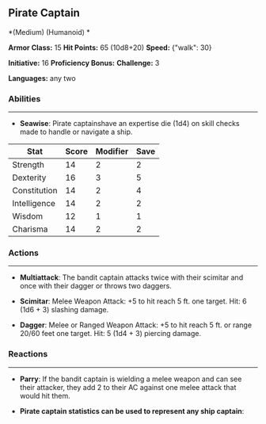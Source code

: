 ## Pirate Captain
*(Medium) (Humanoid) *

**Armor Class:** 15
**Hit Points:** 65 (10d8+20)
**Speed:** {"walk": 30}

**Initiative:** 16
**Proficiency Bonus:**
**Challenge:** 3

**Languages:** any two

### Abilities
 --- 
- **Seawise**: Pirate captainshave an expertise die (1d4) on skill checks made to handle or navigate a ship.



| Stat | Score | Modifier | Save |
| ---- | ---- | ---- | ---- |
| Strength | 14 | 2 | 2 |
| Dexterity | 16 | 3 | 5 |
| Constitution | 14 | 2 | 4 |
| Intelligence | 14 | 2 | 2 |
| Wisdom | 12 | 1 | 1 |
| Charisma | 14 | 2 | 2 |

### Actions
 --- 
- **Multiattack**: The bandit captain attacks twice with their scimitar and once with their dagger  or throws two daggers.

- **Scimitar**: Melee Weapon Attack: +5 to hit  reach 5 ft.  one target. Hit: 6 (1d6 + 3) slashing damage.

- **Dagger**: Melee or Ranged Weapon Attack: +5 to hit  reach 5 ft. or range 20/60 feet  one target. Hit: 5 (1d4 + 3) piercing damage.

### Reactions
 --- 
- **Parry**: If the bandit captain is wielding a melee weapon and can see their attacker, they add 2 to their AC against one melee attack that would hit them.

- **Pirate captain statistics can be used to represent any ship captain**: 

